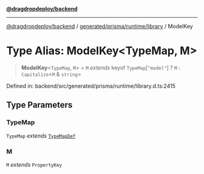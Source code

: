 [**@dragdropdeploy/backend**](../../../../../README.md)

***

[@dragdropdeploy/backend](../../../../../README.md) / [generated/prisma/runtime/library](../README.md) / ModelKey

# Type Alias: ModelKey\<TypeMap, M\>

> **ModelKey**\<`TypeMap`, `M`\> = `M` *extends* keyof `TypeMap`\[`"model"`\] ? `M` : `Capitalize`\<`M` & `string`\>

Defined in: backend/src/generated/prisma/runtime/library.d.ts:2415

## Type Parameters

### TypeMap

`TypeMap` *extends* [`TypeMapDef`](TypeMapDef.md)

### M

`M` *extends* `PropertyKey`
